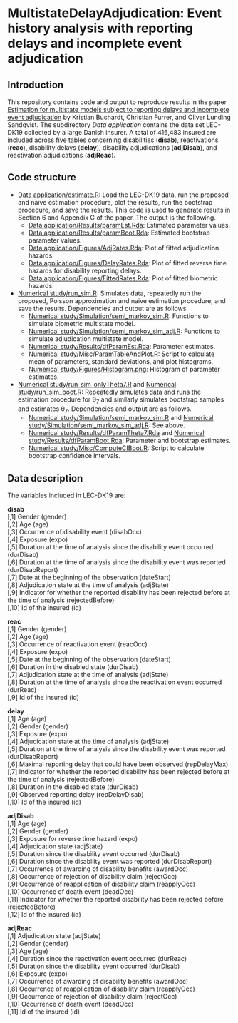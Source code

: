# MultistateDelayAdjudication: Event history analysis with reporting delays and incomplete event adjudication

## Introduction
This repository contains code and output to reproduce results in the paper [Estimation for multistate models subject to reporting delays
and incomplete event adjudication]() by Kristian Buchardt, Christian Furrer, and Oliver Lunding Sandqvist. The subdirectory *Data application* contains the data set LEC-DK19 collected by a large Danish insurer. A total of 416,483 insured are included across five tables concerning disabilities (**disab**), reactivations (**reac**), disability delays (**delay**), disability adjudications (**adjDisab**), and reactivation adjudications (**adjReac**). 

## Code structure

* [Data application/estimate.R](<Data application/estimate.R>): Load the LEC-DK19 data, run the proposed and naive estimation procedure, plot the results, run the bootstrap procedure, and save the results. This code is used to generate results in Section 6 and Appendix G of the paper. The output is the following.
    * [Data application/Results/paramEst.Rda](<Data application/Results/paramEst.Rda>): Estimated parameter values.
    * [Data application/Results/paramBoot.Rda](<Data application/Results/paramBoot.Rda>): Estimated bootstrap parameter values.
    * [Data application/Figures/AdjRates.Rda](<Data application/Figures/AdjRates.Rda>): Plot of fitted adjudication hazards.
    * [Data application/Figures/DelayRates.Rda](<Data application/Figures/DelayRates.Rda>): Plot of fitted reverse time hazards for disability reporting delays.
    * [Data application/Figures/FittedRates.Rda](<Data application/Figures/FittedRates.Rda>): Plot of fitted biometric hazards.
* [Numerical study/run_sim.R](<Numerical study/run_sim.R>): Simulates data, repeatedly run the proposed, Poisson approximation and naive estimation procedure, and save the results. Dependencies and output are as follows.
    * [Numerical study/Simulation/semi_markov_sim.R](<Numerical study/Simulation/semi_markov_sim.R>): Functions to simulate biometric multistate model.
    * [Numerical study/Simulation/semi_markov_sim_adj.R](<Numerical study/Simulation/semi_markov_sim_adj.R>): Functions to simulate adjudication multistate model.
    * [Numerical study/Results/dfParamEst.Rda](<Numerical study/Results/dfParamEst.Rda>): Parameter estimates.
    * [Numerical study/Misc/ParamTableAndPlot.R](<Numerical study/Misc/ParamTableAndPlot.R>): Script to calculate mean of parameters, standard deviations, and plot histograms.
    * [Numerical study/Figures/Histogram.png](<Numerical study/Figures/Histogram.png>): Histogram of parameter estimates.
* [Numerical study/run_sim_onlyTheta7.R](<Numerical study/run_sim_onlyTheta7.R>) and [Numerical study/run_sim_boot.R](<Numerical study/run_sim_boot.R>): Repeatedly simulates data and runs the estimation procedure for θ<sub>7</sub> and similarly simulates bootstrap samples and estimates θ<sub>7</sub>. Dependencies and output are as follows.
    * [Numerical study/Simulation/semi_markov_sim.R](<Numerical study/Simulation/semi_markov_sim.R>) and [Numerical study/Simulation/semi_markov_sim_adj.R](<Numerical study/Simulation/semi_markov_sim_adj.R>): See above.
    * [Numerical study/Results/dfParamTheta7.Rda](<Numerical study/Results/dfParamTheta7.Rda>) and [Numerical study/Results/dfParamBoot.Rda](<Numerical study/Results/dfParamBoot.Rda>): Parameter and bootstrap estimates.
    * [Numerical study/Misc/ComputeCIBoot.R](<Numerical study/Misc/ComputeCIBoot.R>): Script to calculate bootstrap confidence intervals.

## Data description

The variables included in LEC-DK19 are:

**disab**   
[,1] Gender (gender)  
[,2] Age (age)  
[,3] Occurrence of disability event (disabOcc)  
[,4] Exposure (expo)  
[,5] Duration at the time of analysis since the disability event occurred (durDisab)  
[,6] Duration at the time of analysis since the disability event was reported (durDisabReport)  
[,7] Date at the beginning of the observation (dateStart)  
[,8] Adjudication state at the time of analysis (adjState)  
[,9] Indicator for whether the reported disability has been rejected before at the time of analysis (rejectedBefore)  
[,10] Id of the insured (id)  

**reac**  
[,1] Gender (gender)  
[,2] Age (age)  
[,3] Occurrence of reactivation event (reacOcc)  
[,4] Exposure (expo)  
[,5] Date at the beginning of the observation (dateStart)  
[,6] Duration in the disabled state (durDisab)  
[,7] Adjudication state at the time of analysis (adjState)  
[,8] Duration at the time of analysis since the reactivation event occurred (durReac)    
[,9] Id of the insured (id)  

**delay**  
[,1] Age (age)  
[,2] Gender (gender)  
[,3] Exposure (expo)  
[,4] Adjudication state at the time of analysis (adjState)  
[,5] Duration at the time of analysis since the disability event was reported (durDisabReport)   
[,6] Maximal reporting delay that could have been observed (repDelayMax)  
[,7] Indicator for whether the reported disability has been rejected before at the time of analysis (rejectedBefore)  
[,8] Duration in the disabled state (durDisab)  
[,9] Observed reporting delay (repDelayDisab)  
[,10] Id of the insured (id)  

**adjDisab**  
[,1] Age (age)  
[,2] Gender (gender)  
[,3] Exposure for reverse time hazard (expo)  
[,4] Adjudication state (adjState)  
[,5] Duration since the disability event occurred (durDisab)  
[,6] Duration since the disability event was reported (durDisabReport)  
[,7] Occurrence of awarding of disability benefits (awardOcc)   
[,8] Occurrence of rejection of disability claim (rejectOcc)   
[,9] Occurrence of reapplication of disability claim (reapplyOcc)   
[,10] Occurrence of death event (deadOcc)  
[,11]  Indicator for whether the reported disability has been rejected before (rejectedBefore)   
[,12] Id of the insured (id)  

**adjReac**  
[,1] Adjudication state (adjState)  
[,2] Gender (gender)   
[,3] Age (age)   
[,4] Duration since the reactivation event occurred (durReac)    
[,5] Duration since the disability event occurred (durDisab)   
[,6] Exposure (expo)  
[,7] Occurrence of awarding of disability benefits (awardOcc)   
[,8] Occurrence of reapplication of disability claim (reapplyOcc)   
[,9] Occurrence of rejection of disability claim (rejectOcc)   
[,10] Occurrence of death event (deadOcc)  
[,11] Id of the insured (id)  
